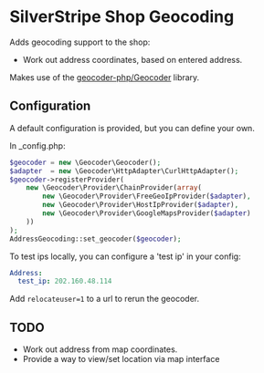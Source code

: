 # SilverStripe Shop Geocoding

Adds geocoding support to the shop:

 * Work out address coordinates, based on entered address.

Makes use of the [geocoder-php/Geocoder](https://github.com/geocoder-php/Geocoder) library.

## Configuration

A default configuration is provided, but you can define your own.

In _config.php:
```php
$geocoder = new \Geocoder\Geocoder();
$adapter  = new \Geocoder\HttpAdapter\CurlHttpAdapter();
$geocoder->registerProvider(
	new \Geocoder\Provider\ChainProvider(array(
		new \Geocoder\Provider\FreeGeoIpProvider($adapter),
		new \Geocoder\Provider\HostIpProvider($adapter),
		new \Geocoder\Provider\GoogleMapsProvider($adapter)
	))
);
AddressGeocoding::set_geocoder($geocoder);
```

To test ips locally, you can configure a 'test ip' in your config:

```yaml
Address:
  test_ip: 202.160.48.114
```

Add `relocateuser=1` to a url to rerun the geocoder.

## TODO
 
 * Work out address from map coordinates.
 * Provide a way to view/set location via map interface
